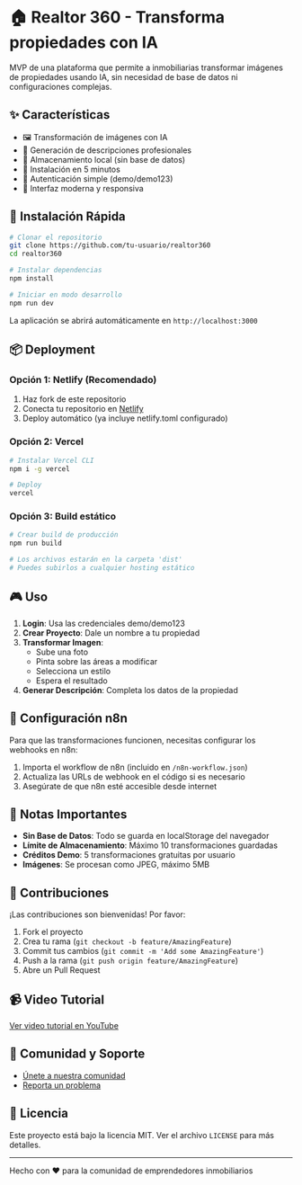 # 🏠 Realtor 360 - Transforma propiedades con IA

MVP de una plataforma que permite a inmobiliarias transformar imágenes de propiedades usando IA, sin necesidad de base de datos ni configuraciones complejas.

## ✨ Características

- 🖼️ Transformación de imágenes con IA
- 📝 Generación de descripciones profesionales
- 💾 Almacenamiento local (sin base de datos)
- 🚀 Instalación en 5 minutos
- 🔐 Autenticación simple (demo/demo123)
- 🎨 Interfaz moderna y responsiva

## 🚀 Instalación Rápida

```bash
# Clonar el repositorio
git clone https://github.com/tu-usuario/realtor360
cd realtor360

# Instalar dependencias
npm install

# Iniciar en modo desarrollo
npm run dev
```

La aplicación se abrirá automáticamente en `http://localhost:3000`

## 📦 Deployment

### Opción 1: Netlify (Recomendado)

1. Haz fork de este repositorio
2. Conecta tu repositorio en [Netlify](https://netlify.com)
3. Deploy automático (ya incluye netlify.toml configurado)

### Opción 2: Vercel

```bash
# Instalar Vercel CLI
npm i -g vercel

# Deploy
vercel
```

### Opción 3: Build estático

```bash
# Crear build de producción
npm run build

# Los archivos estarán en la carpeta 'dist'
# Puedes subirlos a cualquier hosting estático
```

## 🎮 Uso

1. **Login**: Usa las credenciales demo/demo123
2. **Crear Proyecto**: Dale un nombre a tu propiedad
3. **Transformar Imagen**:
   - Sube una foto
   - Pinta sobre las áreas a modificar
   - Selecciona un estilo
   - Espera el resultado
4. **Generar Descripción**: Completa los datos de la propiedad

## 🔧 Configuración n8n

Para que las transformaciones funcionen, necesitas configurar los webhooks en n8n:

1. Importa el workflow de n8n (incluido en `/n8n-workflow.json`)
2. Actualiza las URLs de webhook en el código si es necesario
3. Asegúrate de que n8n esté accesible desde internet

## 📝 Notas Importantes

- **Sin Base de Datos**: Todo se guarda en localStorage del navegador
- **Límite de Almacenamiento**: Máximo 10 transformaciones guardadas
- **Créditos Demo**: 5 transformaciones gratuitas por usuario
- **Imágenes**: Se procesan como JPEG, máximo 5MB

## 🤝 Contribuciones

¡Las contribuciones son bienvenidas! Por favor:

1. Fork el proyecto
2. Crea tu rama (`git checkout -b feature/AmazingFeature`)
3. Commit tus cambios (`git commit -m 'Add some AmazingFeature'`)
4. Push a la rama (`git push origin feature/AmazingFeature`)
5. Abre un Pull Request

## 📹 Video Tutorial

[Ver video tutorial en YouTube](#)

## 💬 Comunidad y Soporte

- [Únete a nuestra comunidad](#)
- [Reporta un problema](https://github.com/tu-usuario/realtor360/issues)

## 📄 Licencia

Este proyecto está bajo la licencia MIT. Ver el archivo `LICENSE` para más detalles.

---

Hecho con ❤️ para la comunidad de emprendedores inmobiliarios